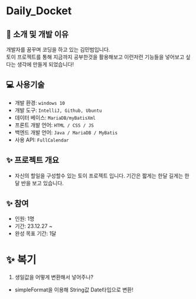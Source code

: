 # Daily_Docket

## 👋 소개 및 개발 이유
개발자를 꿈꾸며 코딩을 하고 있는 김민범입니다.<br>
토이 프로젝트를 통해 지금까지 공부한것을 활용해보고 이런저런 기능들을 넣어보고 싶다는 생각에 만들게 되었습니다!  

## ‍💻 사용기술
- 개발 환경: `windows 10`
- 개발 도구: `IntelliJ, Github, Ubuntu`
- 데이터 베이스: `MariaDB/myBatisXml`
- 프론트 개발 언어: `HTML / CSS / JS`
- 백엔드 개발 언어: `Java / MariaDB / MyBatis`
- 사용 API: `FullCalendar`
  <br>

## ✨ 프로젝트 개요
- 자신의 할일을 구성할수 있는 토이 프로젝트 입니다. 기간은 짧게는 한달 길게는 한달 반을 보고 있습니다.

## ✨ 참여
- 인원: 1명
- 기간: 23.12.27 ~
- 완성 목표 기간: 1달

# ✨ 복기
1. 생일값을 어떻게 변환해서 넣어주나?
- simpleFormat을 이용해 String값 Date타입으로 변환!


